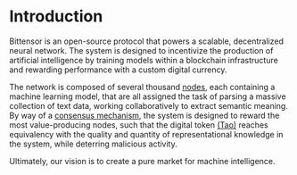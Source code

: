 # Introduction

Bittensor is an open-source protocol that powers a scalable, decentralized neural network. The system is designed to incentivize the production of artificial intelligence by training models within a blockchain infrastructure and rewarding performance with a custom digital currency.


The network is composed of several thousand [nodes](src/../Glossary.md#miner/neuron/peer/node), each containing a machine learning model, that are all assigned the task of parsing a massive collection of text data, working collaboratively to extract semantic meaning. By way of a [consensus mechanism](src/../Glossary.md#consensus-mechanism), the system is designed to reward the most value-producing nodes, such that the digital token [(Tao)](src/../Glossary.md#tao) reaches equivalency with the quality and quantity of representational knowledge in the system, while deterring malicious activity.


Ultimately, our vision is to create a pure market for machine intelligence.
